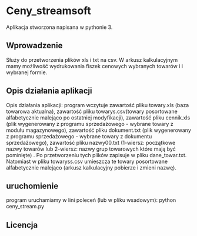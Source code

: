 
# Ceny_streamsoft

Aplikacja stworzona napisana w pythonie 3.

## Wprowadzenie

Służy do przetworzenia plików xls i txt na csv.
W arkusz kalkulacyjnym mamy możliwość wydrukowania fiszek cenowych wybranych towarów i i wybranej formie.

## Opis działania aplikacji

Opis działania aplikacji:
program wczytuje zawartość pliku towary.xls (baza towarowa aktualna), zawartość pliku towarys.csv(towary posortowane alfabetycznie malejąco po ostatniej modyfikacji), zawartość pliku cennik.xls (plik wygenerowany z programu sprzedażowego - wybrane towary z modułu magazynowego), zawartość pliku dokument.txt (plik wygenerowany z programu sprzedażowego - wybrane towary z dokumentu sprzedażowego), zawartość pliku nazwy00.txt (1-wiersz: początkowe nazwy towarów lub 2-wiersz: nazwy grup towarowych które mają być pominięte) .
Po przetworzeniu tych plików zapisuje w pliku dane_towar.txt.
Natomiast w pliku towaryss.csv umieszcza te towary posortowane alfabetycznie malejąco (arkusz kalkulacyjny pobierze i zmieni nazwę).

## uruchomienie

program uruchamiamy w lini poleceń (lub w pliku wsadowym):
python ceny_stream.py 

## Licencja



